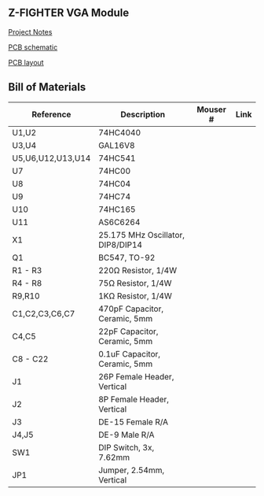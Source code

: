 ## Z-FIGHTER VGA Module

[Project Notes](https://tangent.space/vga.htm)

[PCB schematic](../../../../media/schematic_vga_module.pdf)

[PCB layout](../../../../media/layout_vga_module.pdf)

## Bill of Materials
|Reference|Description|Mouser #|Link
|--|--|--|--|
U1,U2|74HC4040||
U3,U4|GAL16V8||
U5,U6,U12,U13,U14|74HC541||
U7|74HC00||
U8|74HC04||
U9|74HC74||
U10|74HC165||
U11|AS6C6264||
X1|25.175 MHz Oscillator, DIP8/DIP14||
Q1|BC547, TO-92||
R1 - R3|220Ω Resistor, 1/4W||
R4 - R8|75Ω Resistor, 1/4W||
R9,R10|1KΩ Resistor, 1/4W||
C1,C2,C3,C6,C7|470pF Capacitor, Ceramic, 5mm||
C4,C5|22pF Capacitor, Ceramic, 5mm||
C8 - C22|0.1uF Capacitor, Ceramic, 5mm||
J1|26P Female Header, Vertical||
J2|8P Female Header, Vertical||
J3|DE-15 Female R/A||
J4,J5|DE-9 Male R/A||
SW1|DIP Switch, 3x, 7.62mm||
JP1|Jumper, 2.54mm, Vertical||
